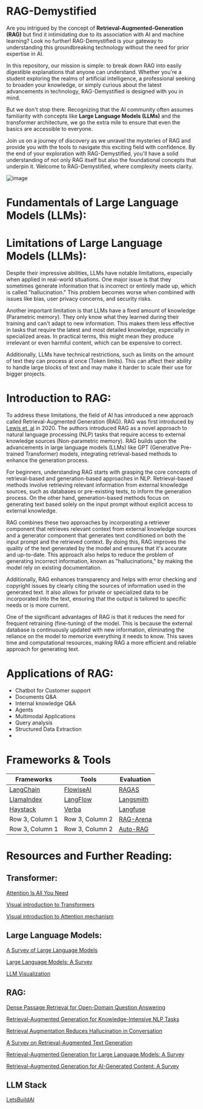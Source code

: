 # RAG-Demystified

Are you intrigued by the concept of **Retrieval-Augmented-Generation (RAG)** but find it intimidating due to its association with AI and machine learning? Look no further! RAG-Demystified is your gateway to understanding this groundbreaking technology without the need for prior expertise in AI.

In this repository, our mission is simple: to break down RAG into easily digestible explanations that anyone can understand. Whether you're a student exploring the realms of artificial intelligence, a professional seeking to broaden your knowledge, or simply curious about the latest advancements in technology, RAG-Demystified is designed with you in mind.

But we don't stop there. Recognizing that the AI community often assumes familiarity with concepts like **Large Language Models (LLMs)** and the transformer architecture, we go the extra mile to ensure that even the basics are accessible to everyone.

Join us on a journey of discovery as we unravel the mysteries of RAG and provide you with the tools to navigate this exciting field with confidence. By the end of your exploration with RAG-Demystified, you'll have a solid understanding of not only RAG itself but also the foundational concepts that underpin it. Welcome to RAG-Demystified, where complexity meets clarity.

![image](https://github.com/LEAN-96/RAG-Demystified/assets/150592634/eb6b029a-d41f-43e4-b362-f09cdebbec7c)

# Fundamentals of Large Language Models (LLMs):


# Limitations of Large Language Models (LLMs):
Despite their impressive abilities, LLMs have notable limitations, especially when applied in real-world situations. One major issue is that they sometimes generate information that is incorrect or entirely made up, which is called "hallucination." This problem becomes worse when combined with issues like bias, user privacy concerns, and security risks.

Another important limitation is that LLMs have a fixed amount of knowledge (Parametric memory). They only know what they learned during their training and can't adapt to new information. This makes them less effective in tasks that require the latest and most detailed knowledge, especially in specialized areas. In practical terms, this might mean they produce irrelevant or even harmful content, which can be expensive to correct.

Additionally, LLMs have technical restrictions, such as limits on the amount of text they can process at once (Token limits). This can affect their ability to handle large blocks of text and may make it harder to scale their use for bigger projects. 

# Introduction to RAG:



To address these limitations, the field of AI has introduced a new approach called Retrieval-Augmented Generation (RAG). RAG was first introduced by [Lewis et. al](http://arxiv.org/abs/2005.11401) in 2020. The authors introduced RAG as a novel approach to natural language processing (NLP) tasks that require access to external knowledge sources (Non-parametric memory). RAG builds upon the advancements in large language models (LLMs) like GPT (Generative Pre-trained Transformer) models, integrating retrieval-based methods to enhance the generation process.

For beginners, understanding RAG starts with grasping the core concepts of retrieval-based and generation-based approaches in NLP. Retrieval-based methods involve retrieving relevant information from external knowledge sources, such as databases or pre-existing texts, to inform the generation process. On the other hand, generation-based methods focus on generating text based solely on the input prompt without explicit access to external knowledge.

RAG combines these two approaches by incorporating a retriever component that retrieves relevant context from external knowledge sources and a generator component that generates text conditioned on both the input prompt and the retrieved context. By doing this, RAG improves the quality of the text generated by the model and ensures that it's accurate and up-to-date. This approach also helps to reduce the problem of generating incorrect information, known as "hallucinations," by making the model rely on existing documentation.

Additionally, RAG enhances transparency and helps with error checking and copyright issues by clearly citing the sources of information used in the generated text. It also allows for private or specialized data to be incorporated into the text, ensuring that the output is tailored to specific needs or is more current.

One of the significant advantages of RAG is that it reduces the need for frequent retraining (fine-tuning) of the model. This is because the external database is continuously updated with new information, eliminating the reliance on the model to memorize everything it needs to know. This saves time and computational resources, making RAG a more efficient and reliable approach for generating text.





# Applications of RAG:
- Chatbot for Customer support
- Documents Q&A
- Internal knowledge Q&A
- Agents
- Multimodal Applications
- Query analysis
- Structured Data Extraction
- 
# Frameworks & Tools

| Frameworks | Tools | Evaluation |
|-----------------|-----------------|-----------------|
| [LangChain](https://www.langchain.com/) | [FlowiseAI](https://flowiseai.com/) | [RAGAS](https://github.com/explodinggradients/ragas) |
| [LlamaIndex](https://www.llamaindex.ai/) | [LangFlow](https://www.langflow.org/) | [Langsmith](https://www.langchain.com/langsmith) |
| [Haystack](https://haystack.deepset.ai/) | [Verba](https://github.com/weaviate/Verba) | [Langfuse](https://langfuse.com/) | 
| Row 3, Column 1 | Row 3, Column 2 | [RAG-Arena](https://github.com/mendableai/rag-arena) |
| Row 3, Column 1 | Row 3, Column 2 | [Auto-RAG](https://github.com/Marker-Inc-Korea/AutoRAG) |

# Resources and Further Reading:

## Transformer:
[Attention Is All You Need](https://arxiv.org/abs/1706.03762)

[Visual introduction to Transformers](https://www.youtube.com/watch?v=ISPId9Lhc1g)

[Visual introduction to Attention mechanism](https://www.youtube.com/watch?v=eMlx5fFNoYc)

## Large Language Models:

[A Survey of Large Language Models](https://arxiv.org/abs/2303.18223)

[Large Language Models: A Survey](https://arxiv.org/abs/2402.06196)

[LLM Visualization](https://bbycroft.net/llm)
## RAG:

[Dense Passage Retrieval for Open-Domain Question Answering](https://arxiv.org/abs/2004.04906)

[Retrieval-Augmented Generation for Knowledge-Intensive NLP Tasks](http://arxiv.org/abs/2005.11401)

[Retrieval Augmentation Reduces Hallucination in Conversation](https://arxiv.org/abs/2104.07567)

[A Survey on Retrieval-Augmented Text Generation](https://arxiv.org/abs/2202.01110)

[Retrieval-Augmented Generation for Large Language Models: A Survey](http://arxiv.org/abs/2312.10997)

[Retrieval-Augmented Generation for AI-Generated Content: A Survey](https://arxiv.org/abs/2402.19473)


## LLM Stack

[LetsBuildAI](https://letsbuild.ai/)
